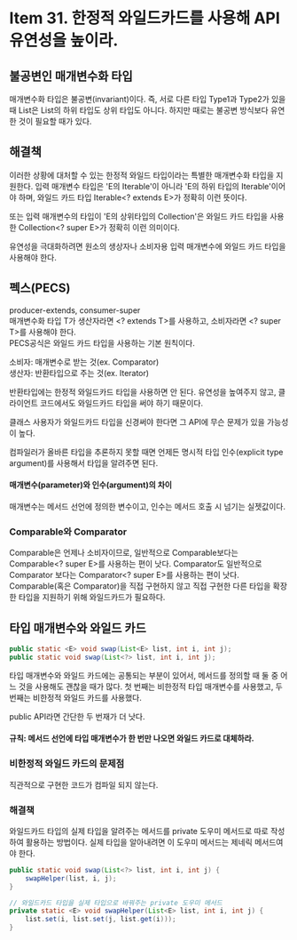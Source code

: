 # Item 31. 한정적 와일드카드를 사용해 API 유연성을 높이라.
## 불공변인 매개변수화 타입
매개변수화 타입은 불공변(invariant)이다. 
즉, 서로 다른 타입 Type1과 Type2가 있을 때 List<Type1>은 List<Type2>의 하위 타입도 상위 타입도 아니다.
하지만 때로는 불공변 방식보다 유연한 것이 필요할 때가 있다.

## 해결책
이러한 상황에 대처할 수 있는 한정적 와일드 타입이라는 특별한 매개변수화 타입을 지원한다.
입력 매개변수 타입은 'E의 Iterable'이 아니라 'E의 하위 타입의 Iterable'이어야 하며,
와일드 카드 타입 Iterable<? extends E>가 정확히 이런 뜻이다.

또는 입력 매개변수의 타입이 'E의 상위타입의 Collection'은 와일드 카드 타입을 사용한 Collection<? super E>가 정확히 이런 의미이다.

유연성을 극대화하려면 원소의 생상자나 소비자용 입력 매개변수에 와일드 카드 타입을 사용해야 한다.

## 펙스(PECS)
producer-extends, consumer-super</br>
매개변수화 타입 T가 생산자라면 <? extends T>를 사용하고, 소비자라면 <? super T>를 사용해야 한다.</br>
PECS공식은 와일드 카드 타입을 사용하는 기본 원칙이다.

소비자: 매개변수로 받는 것(ex. Comparator)</br>
생산자: 반환타입으로 주는 것(ex. Iterator)</br>

반환타입에는 한정적 와일드카드 타입을 사용하면 안 된다.
유연성을 높여주지 않고, 클라이언트 코드에서도 와일드카드 타입을 써야 하기 때문이다.

클래스 사용자가 와일드카드 타입을 신경써야 한다면 그 API에 무슨 문제가 있을 가능성이 높다.

컴파일러가 올바른 타입을 추론하지 못할 때면 언제든 명시적 타입 인수(explicit type argument)를 사용해서 타입을 알려주면 된다.

#### 매개변수(parameter)와 인수(argument)의 차이
매개변수는 메서드 선언에 정의한 변수이고, 인수는 메서드 호출 시 넘기는 실젯값이다.

### Comparable와 Comparator
Comparable은 언제나 소비자이므로, 일반적으로 Comparable<E>보다는 Comparable<? super E>를 사용하는 편이 낫다.
Comparator도 일반적으로 Comparator<E> 보다는 Comparator<? super E>를 사용하는 편이 낫다.
Comparable(혹은 Comparator)을 직접 구현하지 않고 직접 구현한 다른 타입을 확장한 타입을 지원하기 위해 와일드카드가 필요하다.

## 타입 매개변수와 와일드 카드
```java
public static <E> void swap(List<E> list, int i, int j);
public static void swap(List<?> list, int i, int j);
```
타입 매개변수와 와일드 카드에는 공통되는 부분이 있어서, 메서드를 정의할 때 둘 중 어느 것을 사용해도 괜찮을 때가 많다.
첫 번째는 비한정적 타입 매개변수를 사용했고, 두 번째는 비한정적 와일드 카드를 사용했다.

public API라면 간단한 두 번재가 더 낫다.
#### 규칙: 메서드 선언에 타입 매개변수가 한 번만 나오면 와일드 카드로 대체하라.

### 비한정적 와일드 카드의 문제점
직관적으로 구현한 코드가 컴파일 되지 않는다.

### 해결책
와일드카드 타입의 실제 타입을 알려주는 메서드를 private 도우미 메서드로 따로 작성하여 활용하는 방법이다.
실제 타입을 알아내려면 이 도우미 메서드는 제네릭 메서드여야 한다.
```java
public static void swap(List<?> list, int i, int j) {
    swapHelper(list, i, j);
}

// 와일드카드 타입을 실제 타입으로 바꿔주는 private 도우미 메서드
private static <E> void swapHelper(List<E> list, int i, int j) {
    list.set(i, list.set(j, list.get(i)));
}
```
